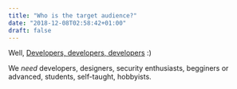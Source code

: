 ```yaml
---
title: "Who is the target audience?"
date: "2018-12-08T02:58:42+01:00"
draft: false
---
```


Well, [Developers, developers, developers](https://www.youtube.com/watch?v=Vhh_GeBPOhs) :)

We _need_ developers, designers, security enthusiasts, begginers or advanced, students, self-taught,  hobbyists.
